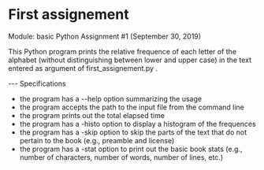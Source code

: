 # First assignement

Module: basic Python
Assignment #1 (September 30, 2019)

This Python program prints the relative frequence of each letter
of the alphabet (without distinguishing between lower and upper case) in the
text entered as argument of first_assignement.py .

--- Specifications
- the program has a --help option summarizing the usage
- the program accepts the path to the input file from the command line
- the program prints out the total elapsed time
- the program has a -histo option to display a histogram of the frequences
- the program has a -skip option to skip the parts of the text
  that do not pertain to the book (e.g., preamble and license)
- the program has a -stat option to print out the basic book
  stats (e.g., number of characters, number of words, number of lines, etc.)
